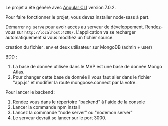 

Le projet a été généré avec [Angular CLI](https://github.com/angular/angular-cli) version 7.0.2.

Pour faire fonctionner le projet, vous devez installer node-sass à part.


Démarrer `ng serve` pour avoir accès au serveur de développement. Rendez-vous sur `http://localhost:4200/`. L'application va se recharger automatiquement si vous modifiez un fichier source.

creation du fichier .env et deux utilisateur sur MongoDB (admin + user)


BDD :
1. La base de donnée utilisée dans le MVP est une base de donnée Mongo Atlas.
2. Pour changer cette base de donnée il vous faut aller dans le fichier "app.js" et modifier la route mongoose.connect par la votre.

Pour lancer le backend :
1. Rendez vous dans le répertoire "backend" à l'aide de la console
2. Lancer la commande npm install 
3. Lancez la commande "node server" ou "nodemon server"
4. Le serveur devrait se lancer sur le port 3000.